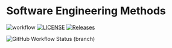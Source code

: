 # Software Engineering Methods

![workflow](https://github.com/Duncan-Hastie/sem/actions/workflows/main.yml/badge.svg)
[![LICENSE](https://img.shields.io/github/license/Duncan-Hastie/sem.svg?style=flat-square)](https://github.com/Duncan-Hastie/sem/blob/master/LICENSE)
[![Releases](https://img.shields.io/github/release/Duncan-Hastie/sem/all.svg?style=flat-square)](https://github.com/Duncan-Hastie/sem/releases)

![GitHub Workflow Status (branch)](https://img.shields.io/github/workflow/status/Duncan-Hastie/sem/A%20workflow%20for%20my%20Hello%20World%20App/develop)